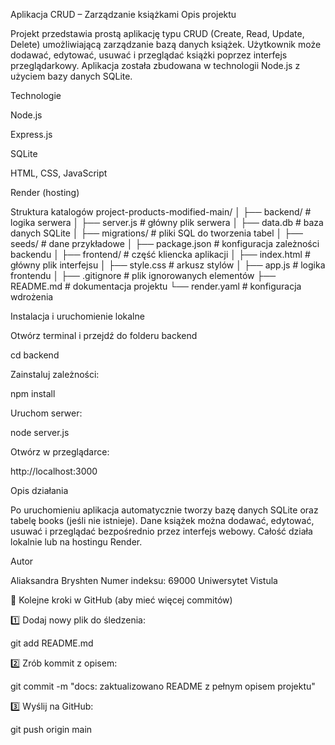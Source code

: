 Aplikacja CRUD – Zarządzanie książkami
Opis projektu

Projekt przedstawia prostą aplikację typu CRUD (Create, Read, Update, Delete) umożliwiającą zarządzanie bazą danych książek.
Użytkownik może dodawać, edytować, usuwać i przeglądać książki poprzez interfejs przeglądarkowy.
Aplikacja została zbudowana w technologii Node.js z użyciem bazy danych SQLite.

Technologie

Node.js

Express.js

SQLite

HTML, CSS, JavaScript

Render (hosting)

Struktura katalogów
project-products-modified-main/
│
├── backend/                # logika serwera
│   ├── server.js           # główny plik serwera
│   ├── data.db             # baza danych SQLite
│   ├── migrations/         # pliki SQL do tworzenia tabel
│   ├── seeds/              # dane przykładowe
│   ├── package.json        # konfiguracja zależności backendu
│
├── frontend/               # część kliencka aplikacji
│   ├── index.html          # główny plik interfejsu
│   ├── style.css           # arkusz stylów
│   ├── app.js              # logika frontendu
│
├── .gitignore              # plik ignorowanych elementów
├── README.md               # dokumentacja projektu
└── render.yaml             # konfiguracja wdrożenia

Instalacja i uruchomienie lokalne

Otwórz terminal i przejdź do folderu backend

cd backend


Zainstaluj zależności:

npm install


Uruchom serwer:

node server.js


Otwórz w przeglądarce:

http://localhost:3000

Opis działania

Po uruchomieniu aplikacja automatycznie tworzy bazę danych SQLite oraz tabelę books (jeśli nie istnieje).
Dane książek można dodawać, edytować, usuwać i przeglądać bezpośrednio przez interfejs webowy.
Całość działa lokalnie lub na hostingu Render.

Autor

Aliaksandra Bryshten
Numer indeksu: 69000
Uniwersytet Vistula

📄 Kolejne kroki w GitHub (aby mieć więcej commitów)

1️⃣ Dodaj nowy plik do śledzenia:

git add README.md


2️⃣ Zrób kommit z opisem:

git commit -m "docs: zaktualizowano README z pełnym opisem projektu"


3️⃣ Wyślij na GitHub:

git push origin main